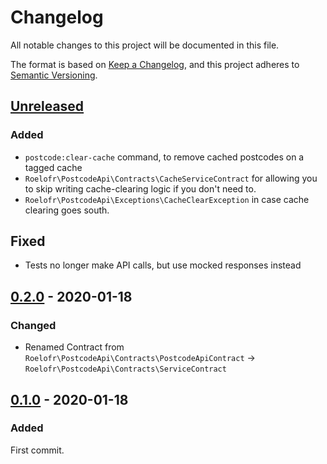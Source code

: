 # Changelog
All notable changes to this project will be documented in this file.

The format is based on [Keep a Changelog](https://keepachangelog.com/en/1.0.0/),
and this project adheres to [Semantic Versioning](https://semver.org/spec/v2.0.0.html).

## [Unreleased]

### Added
- `postcode:clear-cache` command, to remove cached postcodes on a tagged cache
- `Roelofr\PostcodeApi\Contracts\CacheServiceContract` for allowing you to skip
  writing cache-clearing logic if you don't need to.
- `Roelofr\PostcodeApi\Exceptions\CacheClearException` in case cache clearing
  goes south.

## Fixed
 - Tests no longer make API calls, but use mocked responses instead

## [0.2.0] - 2020-01-18

### Changed
- Renamed Contract from `Roelofr\PostcodeApi\Contracts\PostcodeApiContract` →
  `Roelofr\PostcodeApi\Contracts\ServiceContract`

## [0.1.0] - 2020-01-18

### Added
First commit.

[Unreleased]: https://github.com/roelofr/postcode-api/compare/v0.2.0...HEAD
[0.2.0]: https://github.com/roelofr/postcode-api/compare/v0.1.0...v0.2.0
[0.1.0]: https://github.com/roelofr/postcode-api/releases/tag/v0.1.0

